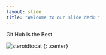 ```yaml
---
layout: slide
title: "Welcome to our slide deck!"
---
```


Git Hub is the Best

![steroidtocat](https://octodex.github.com/images/steroidtocat.png)
{: .center}

